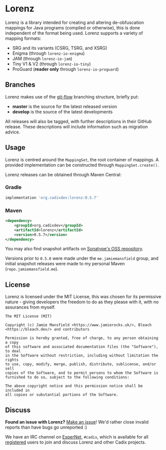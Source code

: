 Lorenz
======

Lorenz is a library intended for creating and altering de-obfuscation mappings for Java
programs (compiled or otherwise), this is done independent of the format being used. Lorenz
supports a variety of mapping formats:

- SRG and its variants (CSRG, TSRG, and XSRG)
- Enigma (through `lorenz-io-enigma`)
- JAM (through `lorenz-io-jam`)
- Tiny V1 & V2 (through `lorenz-io-tiny`)
- ProGuard (**reader only** through `lorenz-io-proguard`)

## Branches

Lorenz makes use of the [git-flow] branching structure, briefly put:

- **master** is the source for the latest released version
- **develop** is the source of the latest developments

All releases will also be tagged, with further descriptions in their GitHub release.
These descriptions will include information such as migration advice.

## Usage

Lorenz is centred around the `MappingSet`, the root container of mappings. A provided
implementation can be constructed through `MappingSet.create()`.

Lorenz releases can be obtained through Maven Central:

### Gradle

```groovy
implementation 'org.cadixdev:lorenz:0.5.7'
```

### Maven

```xml
<dependency>
    <groupId>org.cadixdev</groupId>
    <artifactId>lorenz</artifactId>
    <version>0.5.7</version>
</dependency>
```

You may also find snapshot artifacts on [Sonatype's OSS repository].

Versions prior to `0.5.0` were made under the `me.jamiemansfield` group, and initial
snapshot releases were made to my personal Maven  (`repo.jamiemansfield.me`).

## License

Lorenz is licensed under the MIT License, this was chosen for its permissive nature -
giving developers the freedom to do as they please with it, with no assurances from myself.

```
The MIT License (MIT)

Copyright (c) Jamie Mansfield <https://www.jamierocks.uk/>, Bleach <https://bleach.dev/> and contributors

Permission is hereby granted, free of charge, to any person obtaining a copy
of this software and associated documentation files (the "Software"), to deal
in the Software without restriction, including without limitation the rights
to use, copy, modify, merge, publish, distribute, sublicense, and/or sell
copies of the Software, and to permit persons to whom the Software is
furnished to do so, subject to the following conditions:

The above copyright notice and this permission notice shall be included in
all copies or substantial portions of the Software.
```

## Discuss

**Found an issue with Lorenz?** [Make an issue]! We'd rather close invalid
reports than have bugs go unreported :)

We have an IRC channel on [EsperNet], `#cadix`, which is available for all
[registered](https://esper.net/getting_started.php#registration) users to join
and discuss Lorenz and other Cadix projects.

[git-flow]: https://nvie.com/posts/a-successful-git-branching-model/
[Sonatype's OSS repository]: https://oss.sonatype.org/content/repositories/snapshots/
[Make an issue]: https://github.com/BleachDev/Lorenz/issues/new
[EsperNet]: https://esper.net/
